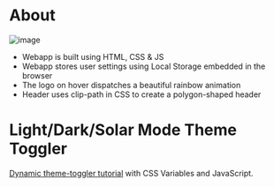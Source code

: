 # About
![image](https://user-images.githubusercontent.com/84025779/223165729-29f12431-4bc3-4b50-a08a-55972bb076fc.png)

- Webapp is built using HTML, CSS & JS
- Webapp stores user settings using Local Storage embedded in the browser
- The logo on hover dispatches a beautiful rainbow animation
- Header uses clip-path in CSS to create a polygon-shaped header


# Light/Dark/Solar Mode Theme Toggler

[Dynamic theme-toggler tutorial](https://youtu.be/rXuHGLzSmSE) with CSS Variables and JavaScript.
